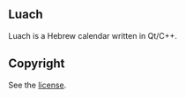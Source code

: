 Luach
-----

Luach is a Hebrew calendar written in Qt/C++.

Copyright
---------
See the [license](LICENSE.md).
